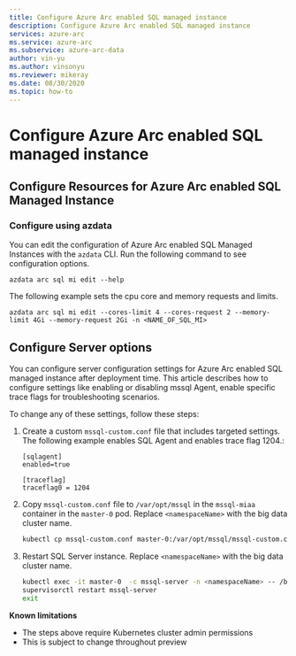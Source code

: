 ```yaml
---
title: Configure Azure Arc enabled SQL managed instance
description: Configure Azure Arc enabled SQL managed instance
services: azure-arc
ms.service: azure-arc
ms.subservice: azure-arc-data
author: vin-yu 
ms.author: vinsonyu
ms.reviewer: mikeray
ms.date: 08/30/2020
ms.topic: how-to
---
```


# Configure Azure Arc enabled SQL managed instance

## Configure Resources for Azure Arc enabled SQL Managed Instance

### Configure using azdata

You can edit the configuration of Azure Arc enabled SQL Managed Instances with the `azdata` CLI. Run the following command to see configuration options. 

```
azdata arc sql mi edit --help
```

The following example sets the cpu core and memory requests and limits.

```
azdata arc sql mi edit --cores-limit 4 --cores-request 2 --memory-limit 4Gi --memory-request 2Gi -n <NAME_OF_SQL_MI>
```

## Configure Server options

You can configure server configuration settings for Azure Arc enabled SQL managed instance after deployment time. This article describes how to configure settings like enabling or disabling mssql Agent, enable specific trace flags for troubleshooting scenarios.

To change any of these settings, follow these steps:

1. Create a custom `mssql-custom.conf` file that includes targeted settings. The following example enables SQL Agent and enables trace flag 1204.:

   ```
   [sqlagent]
   enabled=true
   
   [traceflag]
   traceflag0 = 1204
   ```

1. Copy `mssql-custom.conf` file to `/var/opt/mssql` in the `mssql-miaa` container in the `master-0` pod. Replace `<namespaceName>` with the big data cluster name.

   ```bash
   kubectl cp mssql-custom.conf master-0:/var/opt/mssql/mssql-custom.conf -c mssql-server -n <namespaceName>
   ```

1. Restart SQL Server instance.  Replace `<namespaceName>` with the big data cluster name.

   ```bash
   kubectl exec -it master-0  -c mssql-server -n <namespaceName> -- /bin/bash
   supervisorctl restart mssql-server
   exit
   ```


**Known limitations**
- The steps above require Kubernetes cluster admin permissions
- This is subject to change throughout preview
